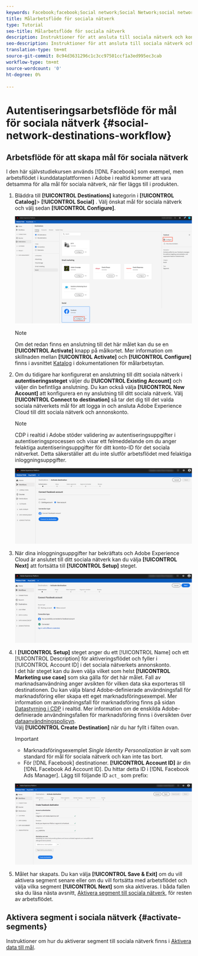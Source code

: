 ```yaml
---
keywords: Facebook;facebook;Social network;Social Network;social network authentication;Social network authentication
title: Målarbetsflöde för sociala nätverk
type: Tutorial
seo-title: Målarbetsflöde för sociala nätverk
description: Instruktioner för att ansluta till sociala nätverk och konton
seo-description: Instruktioner för att ansluta till sociala nätverk och konton
translation-type: tm+mt
source-git-commit: 8c94d3631296c1c3cc97501ccf1a3ed995ec3cab
workflow-type: tm+mt
source-wordcount: '0'
ht-degree: 0%

---
```



# Autentiseringsarbetsflöde för mål för sociala nätverk {#social-network-destinations-workflow}

## Arbetsflöde för att skapa mål för sociala nätverk

I den här självstudiekursen används [!DNL Facebook] som exempel, men arbetsflödet i kunddataplattformen i Adobe i realtid kommer att vara detsamma för alla mål för sociala nätverk, när fler läggs till i produkten.

1. Bläddra till **[!UICONTROL Destinations]** kategorin i **[!UICONTROL Catalog]**> **[!UICONTROL Social]** . Välj önskat mål för sociala nätverk och välj sedan **[!UICONTROL Configure]**.

   ![Anslut till mål för sociala nätverk](/help/rtcdp/destinations/assets/facebook-catalog-view.png)

   >[!NOTE]
   >
   >Om det redan finns en anslutning till det här målet kan du se en **[!UICONTROL Activate]** knapp på målkortet. Mer information om skillnaden mellan **[!UICONTROL Activate]** och **[!UICONTROL Configure]** finns i avsnittet [Katalog](/help/rtcdp/destinations/destinations-workspace.md#catalog) i dokumentationen för målarbetsytan.

2. Om du tidigare har konfigurerat en anslutning till ditt sociala nätverk i **autentiseringssteget** väljer du **[!UICONTROL Existing Account]** och väljer din befintliga anslutning. Du kan också välja **[!UICONTROL New Account]** att konfigurera en ny anslutning till ditt sociala nätverk. Välj **[!UICONTROL Connect to destination]** så tar det dig till det valda sociala nätverkets mål för att logga in och ansluta Adobe Experience Cloud till ditt sociala nätverk och annonskonto.

   >[!NOTE]
   >
   >CDP i realtid i Adobe stöder validering av autentiseringsuppgifter i autentiseringsprocessen och visar ett felmeddelande om du anger felaktiga autentiseringsuppgifter för ditt konto-ID för det sociala nätverket. Detta säkerställer att du inte slutför arbetsflödet med felaktiga inloggningsuppgifter.

   ![Anslut till mål för sociala nätverk - autentiseringssteg](/help/rtcdp/destinations/assets/facebook-pre-connect-view.png)

3. När dina inloggningsuppgifter har bekräftats och Adobe Experience Cloud är anslutet till ditt sociala nätverk kan du välja **[!UICONTROL Next]** att fortsätta till **[!UICONTROL Setup]** steget.

   ![Autentiseringsuppgifterna har bekräftats](/help/rtcdp/destinations/assets/facebook-post-connection-view.png)

4. I **[!UICONTROL Setup]** steget anger du ett [!UICONTROL Name] och ett [!UICONTROL Description] för aktiveringsflödet och fyller i [!UICONTROL Account ID] i det sociala nätverkets annonskonto. <br> I det här steget kan du även välja vilket som helst **[!UICONTROL Marketing use case]** som ska gälla för det här målet. Fall av marknadsanvändning anger avsikten för vilken data ska exporteras till destinationen. Du kan välja bland Adobe-definierade användningsfall för marknadsföring eller skapa ett eget marknadsföringsexempel. Mer information om användningsfall för marknadsföring finns på sidan [Datastyrning i CDP](/help/rtcdp/privacy/data-governance-overview.md#destinations) i realtid. Mer information om de enskilda Adobe-definierade användningsfallen för marknadsföring finns i översikten över [dataanvändningspolicyn](/help/data-governance/policies/overview.md#core-actions). <br> Välj **[!UICONTROL Create Destination]** när du har fyllt i fälten ovan.

   >[!IMPORTANT]
   >
   > * Marknadsföringsexemplet *Single Identity Personalization* är valt som standard för mål för sociala nätverk och kan inte tas bort.
   > * För [!DNL Facebook] destinationer. **[!UICONTROL Account ID]** är din [!DNL Facebook Ad Account ID]. Du hittar detta ID i [!DNL Facebook Ads Manager]. Lägg till följande ID `act_` som prefix:


   ![Anslut till mål för sociala nätverk - konfigurationssteg](/help/rtcdp/destinations/assets/social-networks-setup-step.png)

5. Målet har skapats. Du kan välja **[!UICONTROL Save & Exit]** om du vill aktivera segment senare eller om du vill fortsätta med arbetsflödet och välja vilka segment **[!UICONTROL Next]** som ska aktiveras. I båda fallen ska du läsa nästa avsnitt, [Aktivera segment till sociala nätverk](#activate-segments), för resten av arbetsflödet.

## Aktivera segment i sociala nätverk {#activate-segments}

Instruktioner om hur du aktiverar segment till sociala nätverk finns i [Aktivera data till mål](/help/rtcdp/destinations/activate-destinations.md).